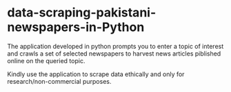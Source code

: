# data-scraping-pakistani-newspapers-in-Python
The application developed in python prompts you to enter a topic of interest and crawls a set of selected newspapers to harvest news articles piblished online on the queried topic. 

Kindly use the application to scrape data ethically and only for research/non-commercial purposes. 
